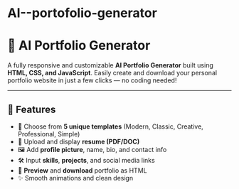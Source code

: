 # AI--portofolio-generator
# 💼 AI Portfolio Generator

A fully responsive and customizable **AI Portfolio Generator** built using **HTML, CSS, and JavaScript**. Easily create and download your personal portfolio website in just a few clicks — no coding needed!

---

## 🚀 Features

- 🔘 Choose from **5 unique templates** (Modern, Classic, Creative, Professional, Simple)
- 📝 Upload and display **resume (PDF/DOC)**
- 🖼️ Add **profile picture**, name, bio, and contact info
- 🛠️ Input **skills**, **projects**, and social media links
- 📄 **Preview** and **download** portfolio as HTML 
- ✨ Smooth animations and clean design



